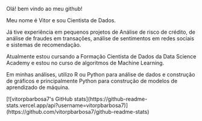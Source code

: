 Olá! bem vindo ao meu github!

Meu nome é Vitor e sou Cientista de Dados.

Já tive experiência em pequenos projetos de Análise de risco de crédito, de análise de fraudes em transações, análise de sentimentos em redes sociais e sistemas de recomendação. 

Atualmente estou cursando a Formação Cientista de Dados da Data Science Academy e estou no curso de algoritmos de Machine Learning.

Em minhas análises, utilizo R ou Python para análise de dados e construção de gráficos e principalmente Python para construção de modelos de aprendizado de máquina.

<div>
[![vitorpbarbosa7's GitHub stats](https://github-readme-stats.vercel.app/api?username=vitorpbarbosa7)](https://github.com/vitorpbarbosa7/github-readme-stats)
</div>


